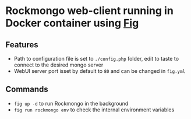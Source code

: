 Rockmongo web-client running in Docker container using [Fig](http://www.fig.sh)
=====================================================

## Features
 * Path to configuration file is set to `./config.php` folder, edit to taste to connect to the desired mongo server
 * WebUI server port isset by default to `80` and can be changed in `fig.yml`

## Commands
 * `fig up -d` to run Rockmongo in the background
 * `fig run rockmongo env` to check the internal environment variables